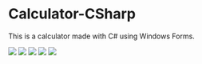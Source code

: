 # Calculator-CSharp
This is a calculator made with C# using Windows Forms. 


<img src="https://cdn.discordapp.com/attachments/323107036990668810/1037446694301859910/unknown.png">
<img src="https://cdn.discordapp.com/attachments/323107036990668810/1037446773419036753/unknown.png">
<img src="https://cdn.discordapp.com/attachments/323107036990668810/1037446828704153600/unknown.png">
<img src="https://cdn.discordapp.com/attachments/323107036990668810/1037446930764144671/unknown.png">
<img src="https://cdn.discordapp.com/attachments/323107036990668810/1037447010065850398/unknown.png">
